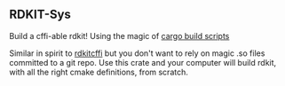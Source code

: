 RDKIT-Sys
---

Build a cffi-able rdkit! Using the magic of [cargo build scripts](https://doc.rust-lang.org/cargo/reference/build-scripts.html)

Similar in spirit to [rdkitcffi](https://github.com/chrissly31415/rdkitcffi) but you don't want to rely on magic .so files
committed to a git repo. Use this crate and your computer will build rdkit, with all the right cmake definitions, from scratch.